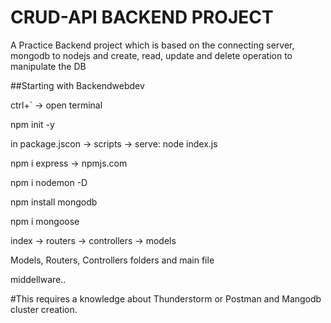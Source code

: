 # CRUD-API BACKEND PROJECT
A Practice Backend project which is based on the connecting server, mongodb to nodejs and create, read,  update and delete operation to manipulate the DB

##Starting with Backendwebdev

ctrl+` -> open terminal

npm init -y

in package.jscon -> scripts -> serve: node index.js

npm i express -> npmjs.com

npm i nodemon -D

npm install mongodb

npm i mongoose

index -> routers -> controllers -> models

Models, Routers, Controllers folders and main file

middellware..

#This requires a knowledge about Thunderstorm or Postman and Mangodb cluster creation.
